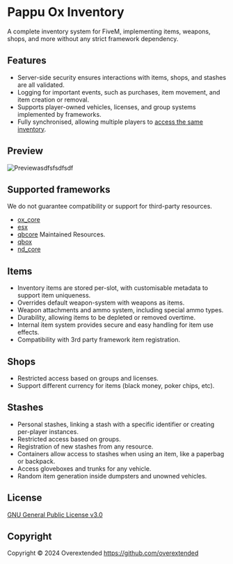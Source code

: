 # Pappu Ox Inventory
A complete inventory system for FiveM, implementing items, weapons, shops, and more without any strict framework dependency.

## Features

- Server-side security ensures interactions with items, shops, and stashes are all validated.
- Logging for important events, such as purchases, item movement, and item creation or removal.
- Supports player-owned vehicles, licenses, and group systems implemented by frameworks.
- Fully synchronised, allowing multiple players to [access the same inventory](https://user-images.githubusercontent.com/65407488/230926091-c0033732-d293-48c9-9d62-6f6ae0a8a488.mp4).

## Preview
![Previewasdfsfsdfsdf](https://github.com/user-attachments/assets/afad24c1-a40b-4b49-bfd5-daa4a72dcafc)

## Supported frameworks

We do not guarantee compatibility or support for third-party resources.

- [ox_core](https://github.com/overextended/ox_core)
- [esx](https://github.com/esx-framework/esx_core)
- [qbcore](https://github.com/qbcore-framework) Maintained Resources.
- [qbox](https://github.com/Qbox-project/qbx_core)
- [nd_core](https://github.com/ND-Framework/ND_Core)

## Items

- Inventory items are stored per-slot, with customisable metadata to support item uniqueness.
- Overrides default weapon-system with weapons as items.
- Weapon attachments and ammo system, including special ammo types.
- Durability, allowing items to be depleted or removed overtime.
- Internal item system provides secure and easy handling for item use effects.
- Compatibility with 3rd party framework item registration.

## Shops

- Restricted access based on groups and licenses.
- Support different currency for items (black money, poker chips, etc).

## Stashes

- Personal stashes, linking a stash with a specific identifier or creating per-player instances.
- Restricted access based on groups.
- Registration of new stashes from any resource.
- Containers allow access to stashes when using an item, like a paperbag or backpack.
- Access gloveboxes and trunks for any vehicle.
- Random item generation inside dumpsters and unowned vehicles.

## License
[GNU General Public License v3.0](LICENSE)

## Copyright
Copyright © 2024 Overextended <https://github.com/overextended>
